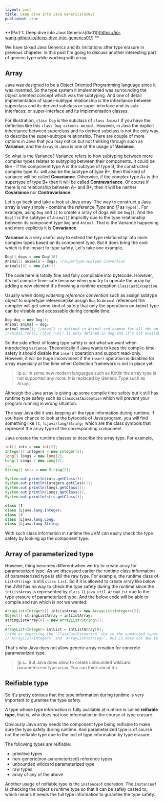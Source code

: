 ```yaml
---
layout: post
title: Deep dive into Java Generics(0x02)
published: true
---
```


**(Part 1: Deep dive into Java Generics(0x01))[https://jp-wang.github.io/deep-dive-into-generics01/] **

We have talked Java Generics and its limitations after type erasure in previous chapeter. In this post I'm going to discuss another interesting part of generic type while working with array. 

## Array

Java was designed to be a Object Oriented Programming language since it was invented. So the type system it implemented was surrounding the object oriented concept which was the subtyping. And one of detail implementation of super-subtype relationship is the inheritance between superclass and its derived subclass or super-interface and its sub-interfaces, or super-interface and its implementation classes. 

For illustration, `class Dog` is the subclass of `class Animal` if you have the definition like this `class Dog extends Animal`. However, in Java the explicit inheritance between superclass and its derived subclass is not the only way to describe the super-subtype relationship. There are couple of more options in Java that you may notice but not thinking through such as **Variance**, and the `Array` in Java is one of the usage of **Variance**.

So what is the Variance? Variance refers to how subtyping between more complex types relates to subtyping between their components. It could be like - if the component type A is the subtype of type B, the constructed complex type A+ will also be the subtype of type B+, then this kind of variance will be called **Covariance**. Otherwise, if the complex type A+ is the supertype of type B+ then it will be called **Contravariance**. Of course if there is no relationship between A+ and B+, then it will be neither **Covariance** nor **Contravariance**.

Let's go back and take a look at Java array. The way to construct a Java array is very simple - combine the reference *Type* and *[]* as `Type[]`. For example, using `Dog` and `[]` to create a array of dogs will be `Dog[]`. And the `Dog[]` is the subtype of `Animal[]` implicitly due to the type relationship between its component type `Dog` and `Animal`. That is the Variance happening and more explicitly it is **Covariance**.

**Variance** is a very useful way to extend the type relationship into more complex types based on its component type. But it does bring the cost which is the impact to type safety. Let's take one example, 

```java
Dog[] dogs = new Dog[10]
Animal[] animals = dogs; //supertype-subtype convention
animals[0] = new Cat();
```

The code here is totally fine and fully compilable into bytecode. However, it's not compile-time-safe because when you try to operate the array by adding a new element it's throwing a runtime exception `ClassCastException`.

Usually when doing *widening reference convention* such as assign subtype object to supertype reference(like assign `Dog` to `Animal` reference) the compiler will get some kind of safety that only the operations on `Animal` type can be visiable and accessable during compile time.

```java
Dog dog = new Dog();
Animal animal = dog;
animal.move(); //move() is defined in Animal and common for all the animals
//animal.run(); //but run() is only defined in Dog and it's not available for all the animals.
```

So the side effect of losing type safety is not what we want when introducing `Variance`. Theoretically if Java wants to keep the compile-time-safety it should disable the `insert` operation and support read-only. However, it will be huge inconvinient if the `insert` operation is disabled for array especially at the time when Collection framework is not in place yet.

> (p.s.: In some new modern languages such as Kotlin the array type is not supported any more. It is replaced by Generic Type such as Array<T>.)

Although the Java array is giving up some compile time safety but it still has runtime type safety such as `ClassCastException` which will prevent your program running in wrong situation. 

The way Java did it was keeping all the type information during runtime. If you have chance to look at the bytecode of Java program, you will find something like `[I`, `[Ljava/lang/String;` which are the class symbols that represent the array type of the corresponding component.

Java creates the runtime classes to describe the array type. For example,

```java
int[] ints = new int[2];
Integer[] integers = new Integer[2];
long[] longs = new long[2];
Long[] Longs = new Long[2];
...
String[] strs = new String[2];

System.out.println(ints.getClass());
System.out.println(integers.getClass());
System.out.println(longs.getClass());
System.out.println(Longs.getClass());
System.out.println(strs.getClass());
```

```java
class [I
class [Ljava.lang.Integer;
class [J
class [Ljava.lang.Long;
class [Ljava.lang.String;
```

With such class information in runtime the JVM can easily check the type safety by looking up the component type.

## Array of parameterized type

However, thing becomes different when we try to create array for parameterized type. As we discussed earlier the runtime class information of parameterized type is still the raw type. For example, the runtime class of `List<String>` is still `class List`. So if it is allowed to create array like below the JVM  has no way to check the type safety during the runtime since the `intListArray` is represented by `class [Ljava.util.ArrayList` due to the type erasure of parameterized type. And the below code will be able to compile and run which is not we wanted.

```java
ArrayList<Integer>[] intListArray = new ArrayList<Integer>[2];
Object[] stringListArray = intListArray;
stringListArray[0] = new ArrayList<String>();
...
ArrayList<Integer> intList = intListArray[0];
//You ar expecting the `ClassCastException` due to the unmatched types 
//`ArrayList<Integer>` and `ArrayList<String>`, but it does not due to the type erasure.
```

That's why Java does not allow generic array creation for concrete parameterized type.

> (p.s.: But Java does allow to create unbounded wildcard parameterized type array. You can think about it.)

## Reifiable type

So it's pretty obvious that the type information during runtime is very important to gurantee the type safety. 

A type whose type information is fully available at runtime is called **reifiable type**, that is, who does not lose information in the course of type erasure.

Obviously Java array needs the component type being reifiable to make sure the type safety during runtime. And parameterized type is of course not the reifiable type due to the lost of type information by type erasure.

The following types are reifiable:
* primitive types
* non-generic(non-parameterized) reference types
* unbounded wildcard parameterized type
* raw types
* array of any of the above

Another usage of reifiable type is the `instanceof` operation. The `instanceof` is checking the object's runtime type so that it can be safely casted to, which means it needs the full type information to gurantee the type safety.
